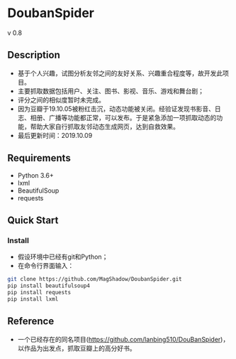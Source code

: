 # DoubanSpider
v 0.8
## Description
+ 基于个人兴趣，试图分析友邻之间的友好关系、兴趣重合程度等，故开发此项目。
+ 主要抓取数据包括用户、关注、图书、影视、音乐、游戏和舞台剧；
+ 评分之间的相似度暂时未完成。
+ 因为豆瓣于19.10.05被粉红击沉，动态功能被关闭。经验证发现书影音、日志、相册、广播等功能都正常，可以发布。于是紧急添加一项抓取动态的功能，帮助大家自行抓取友邻动态生成网页，达到自救效果。
+ 最后更新时间：2019.10.09

## Requirements
+ Python 3.6+
+ lxml
+ BeautifulSoup
+ requests

## Quick Start
### Install
+ 假设环境中已经有git和Python；
+ 在命令行界面输入：
```bash
git clone https://github.com/MagShadow/DoubanSpider.git
pip install beautifulsoup4
pip install requests
pip install lxml
```

## Reference
+ 一个已经存在的同名项目(https://github.com/lanbing510/DouBanSpider)，以作品为出发点，抓取豆瓣上的高分好书。